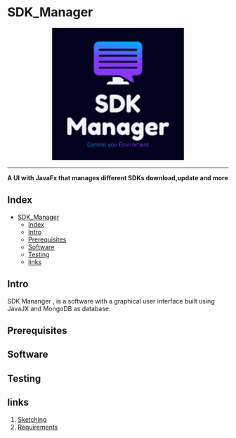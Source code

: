 # SDK_Manager


<p align ="center">
<img src="./Documents/images/Logo.png" alt="drawing" width="300">
</p>

-------------------------------

**A UI with JavaFx that manages different SDKs download,update and more**

## Index 
- [SDK\_Manager](#sdk_manager)
  - [Index](#index)
  - [Intro](#intro)
  - [Prerequisites](#prerequisites)
  - [Software](#software)
  - [Testing](#testing)
  - [links](#links)


## Intro

SDK Mananger , is a software with a graphical user interface built using JavaJX and MongoDB as database.

## Prerequisites

## Software

## Testing

## links 

1. [Sketching](/Documents/Sketching.md)
2. [Requirements](/Documents/Requirements.md)